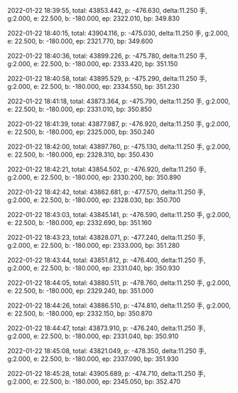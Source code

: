 2022-01-22 18:39:55, total: 43853.442, p: -476.630, delta:11.250 手, g:2.000, e: 22.500, b: -180.000, ep: 2322.010, bp: 349.830

2022-01-22 18:40:15, total: 43904.116, p: -475.030, delta:11.250 手, g:2.000, e: 22.500, b: -180.000, ep: 2321.770, bp: 349.600

2022-01-22 18:40:36, total: 43899.226, p: -475.780, delta:11.250 手, g:2.000, e: 22.500, b: -180.000, ep: 2333.420, bp: 351.150

2022-01-22 18:40:58, total: 43895.529, p: -475.290, delta:11.250 手, g:2.000, e: 22.500, b: -180.000, ep: 2334.550, bp: 351.230

2022-01-22 18:41:18, total: 43873.364, p: -475.790, delta:11.250 手, g:2.000, e: 22.500, b: -180.000, ep: 2331.010, bp: 350.850

2022-01-22 18:41:39, total: 43877.987, p: -476.920, delta:11.250 手, g:2.000, e: 22.500, b: -180.000, ep: 2325.000, bp: 350.240

2022-01-22 18:42:00, total: 43897.760, p: -475.130, delta:11.250 手, g:2.000, e: 22.500, b: -180.000, ep: 2328.310, bp: 350.430

2022-01-22 18:42:21, total: 43854.502, p: -476.920, delta:11.250 手, g:2.000, e: 22.500, b: -180.000, ep: 2330.200, bp: 350.890

2022-01-22 18:42:42, total: 43862.681, p: -477.570, delta:11.250 手, g:2.000, e: 22.500, b: -180.000, ep: 2328.030, bp: 350.700

2022-01-22 18:43:03, total: 43845.141, p: -476.590, delta:11.250 手, g:2.000, e: 22.500, b: -180.000, ep: 2332.690, bp: 351.160

2022-01-22 18:43:23, total: 43828.071, p: -477.240, delta:11.250 手, g:2.000, e: 22.500, b: -180.000, ep: 2333.000, bp: 351.280

2022-01-22 18:43:44, total: 43851.812, p: -476.400, delta:11.250 手, g:2.000, e: 22.500, b: -180.000, ep: 2331.040, bp: 350.930

2022-01-22 18:44:05, total: 43880.511, p: -478.760, delta:11.250 手, g:2.000, e: 22.500, b: -180.000, ep: 2329.240, bp: 351.000

2022-01-22 18:44:26, total: 43886.510, p: -474.810, delta:11.250 手, g:2.000, e: 22.500, b: -180.000, ep: 2332.150, bp: 350.870

2022-01-22 18:44:47, total: 43873.910, p: -476.240, delta:11.250 手, g:2.000, e: 22.500, b: -180.000, ep: 2331.040, bp: 350.910

2022-01-22 18:45:08, total: 43821.049, p: -478.350, delta:11.250 手, g:2.000, e: 22.500, b: -180.000, ep: 2337.090, bp: 351.930

2022-01-22 18:45:28, total: 43905.689, p: -474.710, delta:11.250 手, g:2.000, e: 22.500, b: -180.000, ep: 2345.050, bp: 352.470